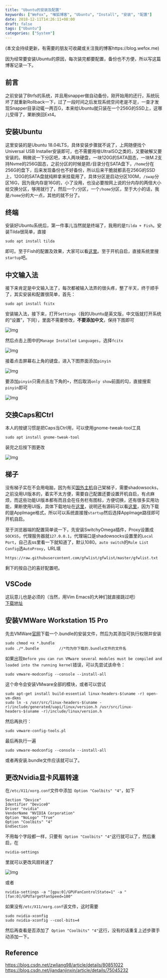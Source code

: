 ```yaml
---
title: "Ubuntu的安装及配置"
keywords: ["WeFox", "唯狐博客", "Ubuntu", "Install", "安装", "配置"]
date: 2018-12-11T14:26:11+08:00
draft: false
tags: ["Ubuntu"]
categories: ["System"]
---
```


(本文会持续更新，有需要的朋友可收藏或关注我的博客https://blog.wefox.me)  

因为经常要安装Ubuntu的原因，每次装完都要配置，备份也不方便，所以写这篇博客记录一下。

## 前言
之前安装了Btrfs的系统，并且用snapper做自动备份，刚开始用的还行，系统玩坏了就重新Rollback一下，过了一段时间之后发现系统空间老是不足，一查才发现Snapper目录动辄一两百G，本来给Ubuntu就只装在一个256G的SSD上，这哪儿受得了，果断换回Ext4。

## 安装Ubuntu
这里安装的是Ubuntu 18.04LTS，具体安装步骤就不说了，上网随便找个Universal USB Installer安装即可，也不需要用啥UltraISO之类的，又要破解又要安装的。稍微说一下分区吧，本人两块硬盘，一块120G的SATA固态，一块M.2支持Nvme的256G固态，之前分区的时候是把```/```目录分在SATA盘下，```/home```分在256G的盘下，后来发现备份也不好备份，所以后来干脆就都丢在256G的SSD上，120G的SATA盘就纯粹拿来挂载用了，具体分区是启动分区100M，```/swap```分区16G，因为我内存是16G的，小了没用，也没必要按网上说的分内存的两倍大小给交换分区，够用就行了，然后一个```/```分区，一个```/home```分区，至于大小的话，我是```/home```分的大一点，其他的就不分了。

## 终端
安装好Ubuntu系统后，第一件事儿当然就是终端了，我用的是```Tilda + Fish```。安装Tilda很简单，直接

    sudo apt install tilda

即可。至于Fish的配置及效果，大家可以看[这里](https://blog.wefox.me/post/install_fish_on_ubuntu_and_osx/)。至于开机自启，直接系统里搜```startup```吧。

## 中文输入法
接下来肯定是中文输入法了，每次都被输入法弄的很头疼，整了半天，终于顺手了，其实安装和配置很简单，首先：

    sudo apt install fcitx

安装输入法，接下来，打开```Settings```（我的Ubuntu是英文版，中文版就打开系统的“设置”，下同），里面不需要修改，**不要添加中文**，保持下图即可  

![Img](https://raw.githubusercontent.com/Wefox/wefox.github.io/master/post/img/install_ubuntu_1.png)

然后点击上图中的```Manage Installed Languages```，选择```fcitx```

![Img](https://raw.githubusercontent.com/Wefox/wefox.github.io/master/post/img/install_ubuntu_2.png)

接着点击屏幕右上角的键盘，进入下图界面添加```pinyin```

![Img](https://raw.githubusercontent.com/Wefox/wefox.github.io/master/post/img/install_ubuntu_3.png)

要添加```pinyin```只需点击左下角的```+```，然后取消```only show```前面的勾，直接搜索```pinyin```即可

![Img](https://raw.githubusercontent.com/Wefox/wefox.github.io/master/post/img/install_ubuntu_4.png)

## 交换Caps和Ctrl
本人的按键习惯是把Caps当Ctrl用，可以使用gnome-tweak-tool工具

    sudo apt install gnome-tweak-tool

装完之后按下图更改

![Img](https://raw.githubusercontent.com/Wefox/wefox.github.io/master/post/img/install_ubuntu_5.png)

## 梯子
没有梯子实在不会用电脑，因为有买[国外主机](https://bwh8.net/clientarea.php?action=products)自己架梯子，需要shadowsocks，之前没用UI版本的，着实不太方便，需要自己配置还要设置开机自启，有点麻烦，而这些功能UI版本都有而且会在任务栏有图标，方便切换，还有很多实用功能，果断使用UI版，具体下载地址在[这里](https://github.com/shadowsocks/shadowsocks-qt5/releases)，说明还有源码可以看[这里](https://github.com/shadowsocks/shadowsocks-qt5/wiki/Installation)，因为下载的是AppImage格式，所以可以系统直接搜```startup```然后选择AppImage路径即可开机自启。

至于浏览器端的配置简单说一下，先安装SwitchyOmega插件，Proxy设置成```SOCKS5```，代理服务器就```127.0.0.1```，代理端口是shadowsocks设置里的```Local Port```，自己去ss里看一下就知道了，默认1080。```auto switch```的```Rule List Config```选```AutoProxy```，URL填

    https://raw.githubusercontent.com/gfwlist/gfwlist/master/gfwlist.txt

剩下的按自己的喜好配置吧。

## VSCode
这玩意儿也是必须的（当然，用Vim Emacs的大神们就直接跳过吧）  
[下载地址](https://code.visualstudio.com/docs?start=true)

## 安装VMWare Workstation 15 Pro
先去VMWare[官网](https://my.vmware.com/web/vmware/downloads)下载一个.bundle的安装文件，然后为其添加可执行权限并安装

    sudo chmod +x *.bundle
    sudo ./*.bundle         //*均为你下载的.bundle文件的文件名

如果出现```Before you can run VMware several modules must be compiled and loaded into the running kernel```错误，可以先尝试该命令：

    sudo vmware-modconfig --console --install-all

这个命令会安装VMware全部的模块，或者可以尝试

    sudo apt-get install build-essential linux-headers-$(uname -r) open-vm-dkms
    sudo ln -s /usr/src/linux-headers-$(uname -r)/include/generated/uapi/linux/version.h /usr/src/linux-headers-$(uname -r)/include/linux/version.h

然后再执行：

    sudo vmware-config-tools.pl

最后再执行一遍

    sudo vmware-modconfig --console --install-all

或者再安装.bundle文件应该就可以了。

## 更改Nvidia显卡风扇转速
在```/etc/X11/xorg.conf```文件中添加``` Option "Coolbits" "4"```，如下

    Section "Device" 
    Identifier "Device0" 
    Driver "nvidia" 
    VendorName "NVIDIA Corporation" 
    Option "NoLogo" "True" 
    Option "Coolbits" "4" 
    EndSection

不用每个字段都一样，只要有``` Option "Coolbits" "4"```这行就可以了，然后重启，在

    nvidia-settings

里就可以更改风扇转速了

![Img](https://raw.githubusercontent.com/Wefox/wefox.github.io/master/post/img/install_ubuntu_6.png)

或者

    nvidia-settings -a "[gpu:0]/GPUFanControlState=1" -a "[fan:0]/GPUTargetFanSpeed=100"

如果没有```/etc/X11/xorg.conf```该文件，这时需要

    sudo nvidia-xconfig
    sudo nvidia-xconfig --cool-bits=4

然后再查看是否添加了``` Option "Coolbits" "4"```这行，没有的话重复上述步骤手动添加一下。

## Reference
https://blog.csdn.net/zwliang98/article/details/80851022  
https://blog.csdn.net/jiandanjinxin/article/details/75045232